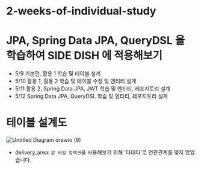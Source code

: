 # 2-weeks-of-individual-study

# JPA, Spring Data JPA, QueryDSL 을 학습하여 SIDE DISH 에 적용해보기

- 5/9 기본편, 활용 1 학습 및 테이블 설계
- 5/10 활용 1, 활용 2 학습 및 테이블 수정 및 엔티티 설계
- 5/11 활용 2, Spring Data JPA, JWT 학습 및 엔티티, 레포지토리 설계
- 5/12 Spring Data JPA, QueryDSL 학습 및 엔티티, 레포지토리 설계

# 테이블 설계도
![Untitled Diagram drawio (9)](https://user-images.githubusercontent.com/47964708/168018775-1fa5031f-3c4a-4c2b-9cf1-a2806d5b13b8.png)  

- delivery_area: `값 타입 컬렉션`을 사용해보기 위해 '다대다'로 연관관계를 맺지 않았습니다.
